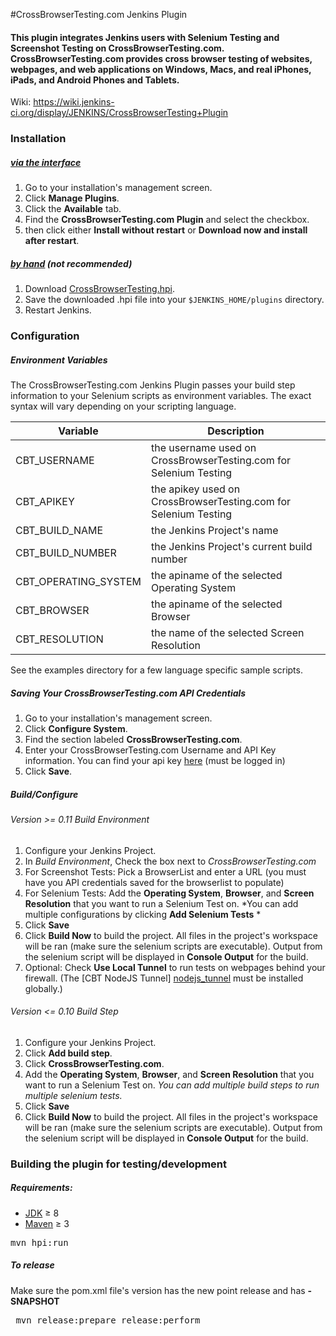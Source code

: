 #CrossBrowserTesting.com Jenkins Plugin
#### This plugin integrates Jenkins users with Selenium Testing and Screenshot Testing on CrossBrowserTesting.com. CrossBrowserTesting.com provides cross browser testing of websites, webpages, and web applications on Windows, Macs, and real iPhones, iPads, and Android Phones and Tablets.
Wiki: https://wiki.jenkins-ci.org/display/JENKINS/CrossBrowserTesting+Plugin

### Installation

##### [via the interface][jenkins_install_interface]
1. Go to your installation's management screen.
2. Click **Manage Plugins**.
3. Click the **Available** tab.
4. Find the **CrossBrowserTesting.com Plugin** and select the checkbox.
5. then click either **Install without restart** or **Download now and install after restart**.

##### [by hand][jenkins_install_byhand] (*not recommended*)
1. Download [CrossBrowserTesting.hpi][latest_version].
2. Save the downloaded .hpi file into your `$JENKINS_HOME/plugins` directory.
3. Restart Jenkins.

### Configuration

##### Environment Variables
The CrossBrowserTesting.com Jenkins Plugin passes your build step information to your Selenium scripts as environment variables. The exact syntax will vary depending on your scripting language.

| Variable | Description|
|----------|------------|
|CBT_USERNAME| the username used on CrossBrowserTesting.com for Selenium Testing |
|CBT_APIKEY| the apikey used on CrossBrowserTesting.com for Selenium Testing |
|CBT_BUILD_NAME| the Jenkins Project's name |
|CBT_BUILD_NUMBER| the Jenkins Project's current build number |
|CBT_OPERATING_SYSTEM| the apiname of the selected Operating System |
|CBT_BROWSER| the apiname of the selected Browser |
|CBT_RESOLUTION| the name of the selected Screen Resolution |

See the examples directory for a few language specific sample scripts.

##### Saving Your CrossBrowserTesting.com API Credentials
1. Go to your installation's management screen.
2. Click **Configure System**.
3. Find the section labeled **CrossBrowserTesting.com**.
4. Enter your CrossBrowserTesting.com Username and API Key information. You can find your api key [here][cbt_apidocs] (must be logged in)
5. Click **Save**.

##### Build/Configure
###### Version \>= 0.11 Build Environment
1. Configure your Jenkins Project.
2. In *Build Environment*, Check the box next to *CrossBrowserTesting.com*
3. For Screenshot Tests: Pick a BrowserList and enter a URL (you must have you API credentials saved for the browserlist to populate)
4. For Selenium Tests: Add the **Operating System**, **Browser**, and **Screen Resolution** that you want to run a Selenium Test on. *You can add multiple configurations by clicking **Add Selenium Tests** *
5. Click **Save**
6. Click **Build Now** to build the project. All files in the project's workspace will be ran (make sure the selenium scripts are executable). Output from the selenium script will be displayed in **Console Output** for the build.
7. Optional: Check **Use Local Tunnel** to run tests on webpages behind your firewall. (The [CBT NodeJS Tunnel] [nodejs_tunnel] must be installed globally.)

###### Version <= 0.10 Build Step
1. Configure your Jenkins Project.
2. Click **Add build step**.
3. Click **CrossBrowserTesting.com**.
4. Add the **Operating System**, **Browser**, and **Screen Resolution** that you want to run a Selenium Test on. *You can add multiple build steps to run multiple selenium tests.*
5. Click **Save**
6. Click **Build Now** to build the project. All files in the project's workspace will be ran (make sure the selenium scripts are executable). Output from the selenium script will be displayed in **Console Output** for the build.

### Building the plugin for testing/development

##### Requirements:
- [JDK][java] &#8805; 8
- [Maven][maven] &#8805; 3

<pre>mvn hpi:run</pre>
##### To release
Make sure the pom.xml file's version has the new point release and has **-SNAPSHOT**
<pre> mvn release:prepare release:perform </pre>

[cbt_apidocs]: https://crossbrowsertesting.com/apidocs/v3/
[latest_version]: https://repo.jenkins-ci.org/jenkinsci/releases/org/jenkins-ci/plugins/crossbrowsertesting/0.21/crossbrowsertesting-0.21.hpi
[maven]: https://maven.apache.org/index.html
[java]: http://www.oracle.com/technetwork/java/javase/downloads/index.html
[jenkins_install]: https://wiki.jenkins-ci.org/display/JENKINS/Plugins#Plugins-Howtoinstallplugins
[jenkins_install_interface]: https://wiki.jenkins-ci.org/display/JENKINS/Plugins#Plugins-Usingtheinterface
[jenkins_install_byhand]: https://wiki.jenkins-ci.org/display/JENKINS/Plugins#Plugins-Byhand
[nodejs_tunnel]: https://github.com/crossbrowsertesting/cbt-tunnel-nodejs
